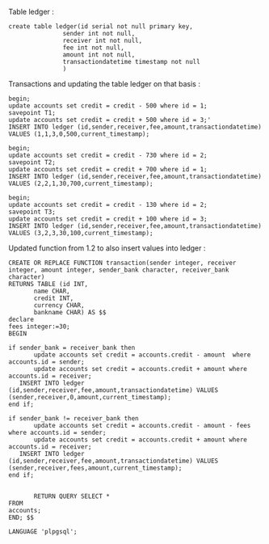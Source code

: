 Table ledger :

    create table ledger(id serial not null primary key,
				   sender int not null,
				   receiver int not null,
				   fee int not null,
				   amount int not null,
				   transactiondatetime timestamp not null 
				   )
           
           
Transactions and updating the table ledger on that basis :

    begin;
    update accounts set credit = credit - 500 where id = 1;
    savepoint T1;
    update accounts set credit = credit + 500 where id = 3;'
    INSERT INTO ledger (id,sender,receiver,fee,amount,transactiondatetime) VALUES (1,1,3,0,500,current_timestamp);
    
    begin;
    update accounts set credit = credit - 730 where id = 2;
    savepoint T2;
    update accounts set credit = credit + 700 where id = 1;
    INSERT INTO ledger (id,sender,receiver,fee,amount,transactiondatetime) VALUES (2,2,1,30,700,current_timestamp);
    
    begin;
    update accounts set credit = credit - 130 where id = 2;
    savepoint T3;
    update accounts set credit = credit + 100 where id = 3;
    INSERT INTO ledger (id,sender,receiver,fee,amount,transactiondatetime) VALUES (3,2,3,30,100,current_timestamp);
    
    
Updated function from 1.2 to also insert values into ledger :

    CREATE OR REPLACE FUNCTION transaction(sender integer, receiver integer, amount integer, sender_bank character, receiver_bank character) 
    RETURNS TABLE (id INT,
           name CHAR,
           credit INT,
           currency CHAR,
           bankname CHAR) AS $$
    declare
    fees integer:=30;
    BEGIN 

    if sender_bank = receiver_bank then  
           update accounts set credit = accounts.credit - amount  where accounts.id = sender;
           update accounts set credit = accounts.credit + amount where accounts.id = receiver;
	   INSERT INTO ledger (id,sender,receiver,fee,amount,transactiondatetime) VALUES (sender,receiver,0,amount,current_timestamp);
    end if;
           
    if sender_bank != receiver_bank then
           update accounts set credit = accounts.credit - amount - fees where accounts.id = sender;
           update accounts set credit = accounts.credit + amount where accounts.id = receiver;
	   INSERT INTO ledger (id,sender,receiver,fee,amount,transactiondatetime) VALUES (sender,receiver,fees,amount,current_timestamp);
    end if;

           
           RETURN QUERY SELECT * 
    FROM 
    accounts;
    END; $$ 

    LANGUAGE 'plpgsql';
    
    
    
